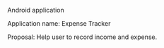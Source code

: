 Android application


Application name: Expense Tracker


Proposal: Help user to record income and expense.
